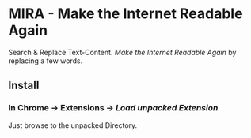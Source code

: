 # MIRA - Make the Internet Readable Again
Search & Replace Text-Content. *Make the Internet Readable Again* by replacing a few words.
## Install
### In Chrome -> Extensions -> _Load unpacked Extension_
Just browse to the unpacked Directory.
